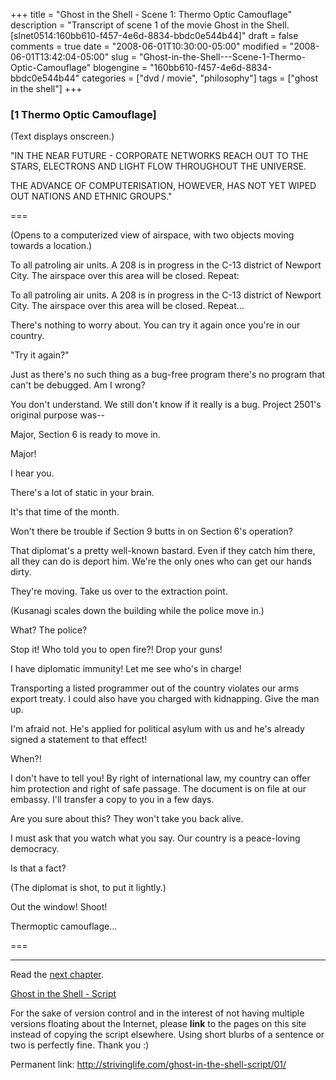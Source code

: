 +++
title = "Ghost in the Shell - Scene 1: Thermo Optic Camouflage"
description = "Transcript of scene 1 of the movie Ghost in the Shell. [slnet0514:160bb610-f457-4e6d-8834-bbdc0e544b44]"
draft = false
comments = true
date = "2008-06-01T10:30:00-05:00"
modified = "2008-06-01T13:42:04-05:00"
slug = "Ghost-in-the-Shell---Scene-1-Thermo-Optic-Camouflage"
blogengine = "160bb610-f457-4e6d-8834-bbdc0e544b44"
categories = ["dvd / movie", "philosophy"]
tags = ["ghost in the shell"]
+++

<h3>[1 Thermo Optic Camouflage]&nbsp;</h3>
<p>
(Text displays onscreen.)&nbsp; 
</p>
<p>
&quot;IN THE NEAR FUTURE - CORPORATE NETWORKS REACH OUT TO THE STARS, ELECTRONS AND LIGHT FLOW THROUGHOUT THE UNIVERSE. 
</p>
<p>
THE ADVANCE OF COMPUTERISATION, HOWEVER, HAS NOT YET WIPED OUT NATIONS AND ETHNIC GROUPS.&quot; 
</p>
<p>
=== 
</p>
<p>
(Opens to a computerized view of airspace, with two objects moving towards a location.)&nbsp; 
</p>
<p>
To all patroling air units. A 208 is in progress in the C-13 district of Newport City. The airspace over this area will be closed. Repeat: 
</p>
<p>
To all patroling air units. A 208 is in progress in the C-13 district of Newport City. The airspace over this area will be closed. Repeat... 
</p>
<p>
There&#39;s nothing to worry about. You can try it again once you&#39;re in our country. 
</p>
<p>
&quot;Try it again?&quot; 
</p>
<p>
Just as there&#39;s no such thing as a bug-free program there&#39;s no program that can&#39;t be debugged. Am I wrong? 
</p>
<p>
You don&#39;t understand. We still don&#39;t know if it really is a bug. Project 2501&#39;s original purpose was-- 
</p>
<p>
Major, Section 6 is ready to move in. 
</p>
<p>
Major! 
</p>
<p>
I hear you. 
</p>
<p>
There&#39;s a lot of static in your brain. 
</p>
<p>
It&#39;s that time of the month. 
</p>
<p>
Won&#39;t there be trouble if Section 9 butts in on Section 6&#39;s operation? 
</p>
<p>
That diplomat&#39;s a pretty well-known bastard. Even if they catch him there, all they can do is deport him. We&#39;re the only ones who can get our hands dirty. 
</p>
<p>
They&#39;re moving. Take us over to the extraction point. 
</p>
<p>
(Kusanagi scales down the building while the police move in.) 
</p>
<p>
What? The police? 
</p>
<p>
Stop it! Who told you to open fire?! Drop your guns! 
</p>
<p>
I have diplomatic immunity! Let me see who&#39;s in charge! 
</p>
<p>
Transporting a listed programmer out of the country violates our arms export treaty. I could also have you charged with kidnapping. Give the man up. 
</p>
<p>
I&#39;m afraid not. He&#39;s applied for political asylum with us and he&#39;s already signed a statement to that effect! 
</p>
<p>
When?! 
</p>
<p>
I don&#39;t have to tell you! By right of international law, my country can offer him protection and right of safe passage. The document is on file at our embassy. I&#39;ll transfer a copy to you in a few days. 
</p>
<p>
Are you sure about this? They won&#39;t take you back alive. 
</p>
<p>
I must ask that you watch what you say. Our country is a peace-loving democracy. 
</p>
<p>
Is that a fact? 
</p>
<p>
(The diplomat is shot, to put it lightly.) 
</p>
<p>
Out the window! Shoot! 
</p>
<p>
Thermoptic camouflage... 
</p>
<p>
=== 
</p>
<hr />
<p>
Read the <a href="/ghost-in-the-shell-script/02/">next chapter</a>. 
</p>
<p>
<a href="/ghost-in-the-shell-script/">Ghost in the Shell - Script</a> 
</p>
<div class="tip">
<p>
For the sake of version control and in the interest of not having multiple versions floating about the Internet, please <strong>link</strong> to the pages on this site instead of copying the script elsewhere. Using short blurbs of a sentence or two is perfectly fine. Thank you :) 
</p>
<p>
Permanent link: <a href="/ghost-in-the-shell-script/01/">http://strivinglife.com/ghost-in-the-shell-script/01/</a> 
</p>
</div>

